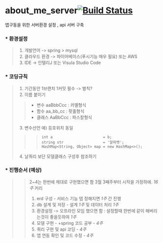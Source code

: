 # about_me_server[![Build Status](https://travis-ci.org/ABOUT-ME-APP/about_me_server.svg?branch=main)](https://travis-ci.org/ABOUT-ME-APP/about_me_server)
앱구동을 위한 서버환경 설정 , api 서버 구축 

### * 환경설정
> 1. 개발언어 -> spring > mysql
> 2. 클라우드 환경  -> 파이어베이스(푸시기능 매우 필요) 또는 AWS
> 3. IDE -> 인텔리J 또는 Visula Studio Code 

### * 코딩규칙
> 1. 기간동안 1브랜치 1커밋 필수 -> 벌칙?
> 2. 이름 붙이기
> > + 변수 aaBbbCcc : 카멜형식
> > + 함수 aa_bb_cc : 팟홀형식
> > + 클래스 AaBbCcc : 파스칼형식
> 3. 변수선언 예) 등호위치 동일
> > >``` 
> > > int a                       = b;
> > > string str                  = '알파벳';
> > > HashMap<String, Object> map = new HashMap<>();
> > > ```
 > 4. 날쿼리 보단 모델클래스 구성후 참조하기

### * 진행순서 (예상) 
> > 2~4는 한번에 제대로 구현했으면 함
> > 3월 3째주부터 시작을 가정하에. _16주_ 커리
> > 1. erd 구성 - 서비스 기능 탭 정해지면 _1주_ 간 진행 
> > 2. db 설계 및 저장 - 설계 _1주_ 및 데이터 처리 _1주_  
> > 3. 환경설정 -> 오프라인 모임 했으면 함 : 설정할때 한번에 같이 해버리는것이 좋을듯하여 _1주_
> > 4. 모델 구현 - +spring 코드 공부 - _4주_
> > 5. 쿼리 구현 및 api 코딩 - _4주_
> > 7. 앱 연동 확인 및 코드 수정 - _4주_
 

 

